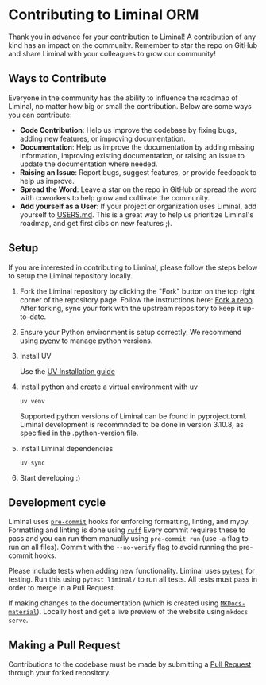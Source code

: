 # Contributing to Liminal ORM

Thank you in advance for your contribution to Liminal! A contribution of any kind has an impact on the community. Remember to star the repo on GitHub and share Liminal with your colleagues to grow our community!

## Ways to Contribute

Everyone in the community has the ability to influence the roadmap of Liminal, no matter how big or small the contribution. Below are some ways you can contribute:

- **Code Contribution**: Help us improve the codebase by fixing bugs, adding new features, or improving documentation.
- **Documentation**: Help us improve the documentation by adding missing information, improving existing documentation, or raising an issue to update the documentation where needed.
- **Raising an Issue**: Report bugs, suggest features, or provide feedback to help us improve.
- **Spread the Word**: Leave a star on the repo in GitHub or spread the word with coworkers to help grow and cultivate the community.
- **Add yourself as a User**: If your project or organization uses Liminal, add yourself to [USERS.md](https://github.com/dynotx/liminal-orm/blob/main/USERS.md). This is a great way to help us prioritize Liminal's roadmap, and get first dibs on new features ;).

## Setup

If you are interested in contributing to Liminal, please follow the steps below to setup the Liminal repository locally.

1. Fork the Liminal repository by clicking the "Fork" button on the top right corner of the repository page. Follow the instructions here: [Fork a repo](https://docs.github.com/en/pull-requests/collaborating-with-pull-requests/working-with-forks/fork-a-repo). After forking, sync your fork with the upstream repository to keep it up-to-date.

2. Ensure your Python environment is setup correctly. We recommend using [pyenv](https://github.com/pyenv/pyenv) to manage python versions.

3. Install UV

   Use the [UV Installation guide](https://docs.astral.sh/uv/getting-started/installation/)

4. Install python and create a virtual environment with uv

    `uv venv`

    Supported python versions of Liminal can be found in pyproject.toml. Liminal development is recommnded to be done in version 3.10.8, as specified in the .python-version file.

5. Install Liminal dependencies

    `uv sync`

6. Start developing :)

## Development cycle

Liminal uses [`pre-commit`](https://pre-commit.com/) hooks for enforcing formatting, linting, and mypy. Formatting and linting is done using [`ruff`](https://docs.astral.sh/ruff/) Every commit requires these to pass and you can run them manually using `pre-commit run` (use `-a` flag to run on all files). Commit with the `--no-verify` flag to avoid running the pre-commit hooks.

Please include tests when adding new functionality. Liminal uses [`pytest`](https://docs.pytest.org/en/stable/) for testing. Run this using `pytest liminal/` to run all tests. All tests must pass in order to merge in a Pull Request.

If making changes to the documentation (which is created using [`MKDocs-material`](https://squidfunk.github.io/mkdocs-material/)). Locally host and get a live preview of the website using `mkdocs serve`.

## Making a Pull Request

Contributions to the codebase must be made by submitting a [Pull Request](https://github.com/dynotx/liminal-orm/pulls) through your forked repository.
